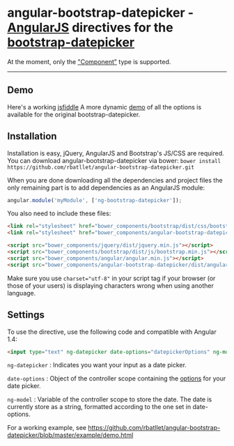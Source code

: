 # angular-bootstrap-datepicker - [AngularJS](http://angularjs.org/) directives for the [bootstrap-datepicker](https://github.com/eternicode/bootstrap-datepicker)

At the moment, only the ["Component"](http://eternicode.github.io/bootstrap-datepicker/?markup=component) type is supported.

***

## Demo

Here's a working [jsfiddle](http://jsfiddle.net/cletourneau/kGGCZ/)
A more dynamic [demo](http://eternicode.github.io/bootstrap-datepicker/) of all the options is available for the original bootstrap-datepicker.


## Installation

Installation is easy, jQuery, AngularJS and Bootstrap's JS/CSS are required.
You can download angular-bootstrap-datepicker via bower:
`bower install https://github.com/rbatllet/angular-bootstrap-datepicker.git`

When you are done downloading all the dependencies and project files the only remaining part is to add dependencies as an AngularJS module:

```javascript
angular.module('myModule', ['ng-bootstrap-datepicker']);
```

You also need to include these files:
```html
<link rel="stylesheet" href="bower_components/bootstrap/dist/css/bootstrap.css" />
<link rel="stylesheet" href="bower_components/angular-bootstrap-datepicker/dist/angular-bootstrap-datepicker.css" />

<script src="bower_components/jquery/dist/jquery.min.js"></script>
<script src="bower_components/bootstrap/dist/js/bootstrap.min.js"></script>
<script src="bower_components/angular/angular.min.js"></script>
<script src="bower_components/angular-bootstrap-datepicker/dist/angular-bootstrap-datepicker.js" charset="utf-8"></script>
```

Make sure you use `charset="utf-8"` in your script tag if your browser (or those of your users) is displaying characters wrong when using another language.

## Settings

To use the directive, use the following code and compatible with Angular 1.4:

```html
<input type="text" ng-datepicker date-options="datepickerOptions" ng-model="date">
```

`ng-datepicker` : Indicates you want your input as a date picker.

`date-options` : Object of the controller scope containing the [options](http://bootstrap-datepicker.readthedocs.org/en/latest/options.html) for your date picker.

`ng-model` : Variable of the controller scope to store the date. The date is currently store as a string, formatted according to the one set in date-options.


For a working example, see https://github.com/rbatllet/angular-bootstrap-datepicker/blob/master/example/demo.html

